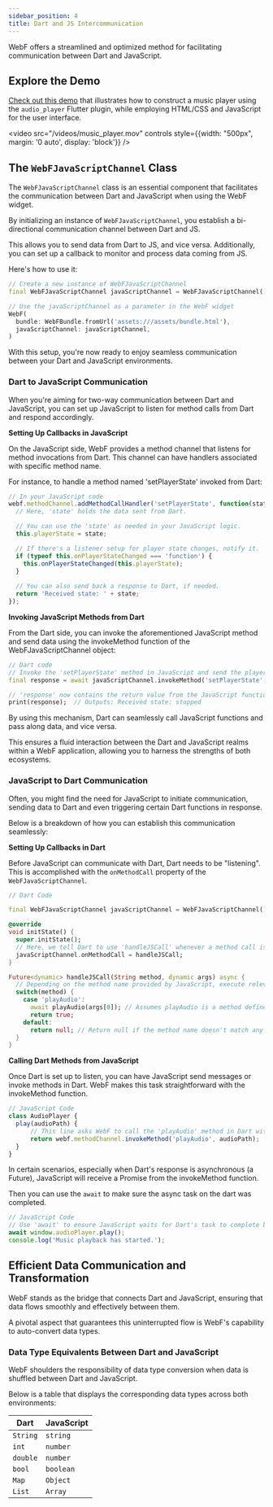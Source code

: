 ```yaml
---
sidebar_position: 4
title: Dart and JS Intercommunication
---
```


WebF offers a streamlined and optimized method for facilitating communication between Dart and JavaScript.

## Explore the Demo

[Check out this demo](https://github.com/openwebf/samples/tree/main/demos/js_dart_communicate) that illustrates how to
construct a music player using the `audio_player` Flutter plugin, while employing HTML/CSS and JavaScript for the user
interface.

<video src="/videos/music_player.mov" controls style={{width: "500px", margin: '0 auto', display: 'block'}} />

## The `WebFJavaScriptChannel` Class

The `WebFJavaScriptChannel` class is an essential component that facilitates the communication between Dart and JavaScript when using the WebF widget.

By initializing an instance of `WebFJavaScriptChannel`, you establish a bi-directional communication channel between Dart and JS. 

This allows you to send data from Dart to JS, and vice versa. Additionally, you can set up a callback to monitor and process data coming from JS.

Here's how to use it:

```dart
// Create a new instance of WebFJavaScriptChannel
final WebFJavaScriptChannel javaScriptChannel = WebFJavaScriptChannel();

// Use the javaScriptChannel as a parameter in the WebF widget
WebF(
  bundle: WebFBundle.fromUrl('assets:///assets/bundle.html'),
  javaScriptChannel: javaScriptChannel,
)
```

With this setup, you're now ready to enjoy seamless communication between your Dart and JavaScript environments.

### Dart to JavaScript Communication

When you're aiming for two-way communication between Dart and JavaScript, you can set up JavaScript to listen for method calls from Dart and respond accordingly.

**Setting Up Callbacks in JavaScript**

On the JavaScript side, WebF provides a method channel that listens for method invocations from Dart. This channel can have handlers associated with specific method name.

For instance, to handle a method named 'setPlayerState' invoked from Dart:

```javascript
// In your JavaScript code
webf.methodChannel.addMethodCallHandler('setPlayerState', function(state) {
  // Here, 'state' holds the data sent from Dart.

  // You can use the 'state' as needed in your JavaScript logic.
  this.playerState = state;

  // If there's a listener setup for player state changes, notify it.
  if (typeof this.onPlayerStateChanged === 'function') {
    this.onPlayerStateChanged(this.playerState);
  }
  
  // You can also send back a response to Dart, if needed.
  return 'Received state: ' + state;
});
```

**Invoking JavaScript Methods from Dart**

From the Dart side, you can invoke the aforementioned JavaScript method and send data using the invokeMethod function of the WebFJavaScriptChannel object:

```dart
// Dart code
// Invoke the 'setPlayerState' method in JavaScript and send the player's state.
final response = await javaScriptChannel.invokeMethod('setPlayerState', PlayerState.stopped.toString());

// 'response' now contains the return value from the JavaScript function, if any.
print(response);  // Outputs: Received state: stopped
```
By using this mechanism, Dart can seamlessly call JavaScript functions and pass along data, and vice versa. 

This ensures a fluid interaction between the Dart and JavaScript realms within a WebF application, allowing you to harness the strengths of both ecosystems.

### JavaScript to Dart Communication

Often, you might find the need for JavaScript to initiate communication, sending data to Dart and even triggering certain Dart functions in response.

Below is a breakdown of how you can establish this communication seamlessly:

**Setting Up Callbacks in Dart**

Before JavaScript can communicate with Dart, Dart needs to be "listening". This is accomplished with the `onMethodCall` property of the `WebFJavaScriptChannel`.

```dart
// Dart Code

final WebFJavaScriptChannel javaScriptChannel = WebFJavaScriptChannel();

@override
void initState() {
  super.initState();
  // Here, we tell Dart to use 'handleJSCall' whenever a method call is received from JavaScript.
  javaScriptChannel.onMethodCall = handleJSCall;
}

Future<dynamic> handleJSCall(String method, dynamic args) async {
  // Depending on the method name provided by JavaScript, execute relevant Dart code.
  switch(method) {
    case 'playAudio':
      await playAudio(args[0]); // Assumes playAudio is a method defined elsewhere in your Dart code.
      return true;
    default:
      return null; // Return null if the method name doesn't match any expected methods.
  }
}
```

**Calling Dart Methods from JavaScript**

Once Dart is set up to listen, you can have JavaScript send messages or invoke methods in Dart. WebF makes this task straightforward with the invokeMethod function.

```javascript
// JavaScript Code
class AudioPlayer {
  play(audioPath) {
      // This line asks WebF to call the 'playAudio' method in Dart with the provided audioPath as an argument.
      return webf.methodChannel.invokeMethod('playAudio', audioPath);
  }
}
```

In certain scenarios, especially when Dart's response is asynchronous (a Future), JavaScript will receive a Promise from the invokeMethod function.

Then you can use the `await` to make sure the async task on the dart was completed.

```javascript
// JavaScript Code
// Use 'await' to ensure JavaScript waits for Dart's task to complete before moving on.
await window.audioPlayer.play();
console.log('Music playback has started.');
```


## Efficient Data Communication and Transformation

WebF stands as the bridge that connects Dart and JavaScript, ensuring that data flows smoothly and effectively between them.

A pivotal aspect that guarantees this uninterrupted flow is WebF's capability to auto-convert data types.


### Data Type Equivalents Between Dart and JavaScript

WebF shoulders the responsibility of data type conversion when data is shuffled between Dart and JavaScript.

Below is a table that displays the corresponding data types across both environments:

| Dart    | JavaScript |
|---------|------------|
| `String`  | `string`   |
| `int`     | `number`   |
| `double`  | `number`   |
| `bool`    | `boolean`  |
| `Map`     | `Object`   |
| `List`    | `Array`    |